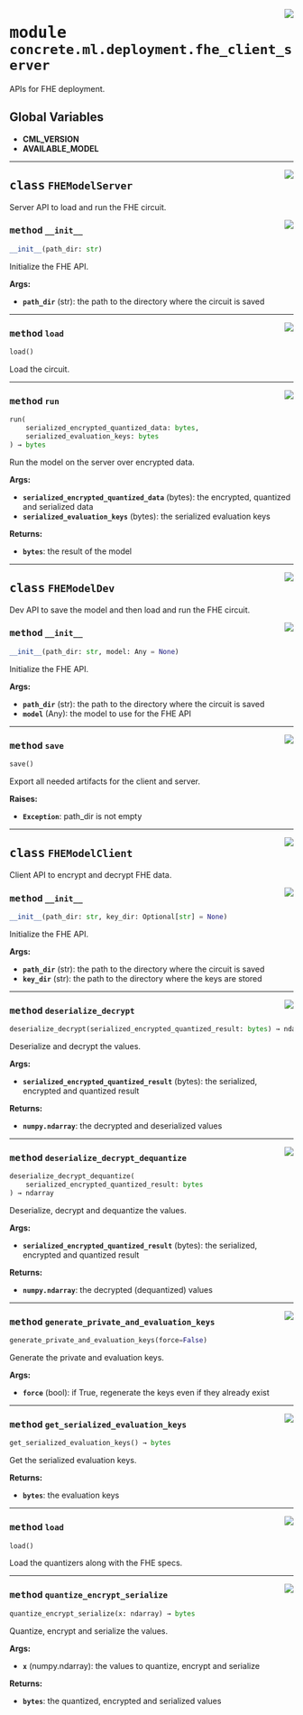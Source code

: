 <!-- markdownlint-disable -->

<a href="https://github.com/zama-ai/concrete-ml-internal/tree/main/src/concrete/ml/deployment/fhe_client_server.py#L0"><img align="right" style="float:right;" src="https://img.shields.io/badge/-source-cccccc?style=flat-square"></a>

# <kbd>module</kbd> `concrete.ml.deployment.fhe_client_server`

APIs for FHE deployment.

## **Global Variables**

- **CML_VERSION**
- **AVAILABLE_MODEL**

______________________________________________________________________

<a href="https://github.com/zama-ai/concrete-ml-internal/tree/main/src/concrete/ml/deployment/fhe_client_server.py#L60"><img align="right" style="float:right;" src="https://img.shields.io/badge/-source-cccccc?style=flat-square"></a>

## <kbd>class</kbd> `FHEModelServer`

Server API to load and run the FHE circuit.

<a href="https://github.com/zama-ai/concrete-ml-internal/tree/main/src/concrete/ml/deployment/fhe_client_server.py#L65"><img align="right" style="float:right;" src="https://img.shields.io/badge/-source-cccccc?style=flat-square"></a>

### <kbd>method</kbd> `__init__`

```python
__init__(path_dir: str)
```

Initialize the FHE API.

**Args:**

- <b>`path_dir`</b> (str):  the path to the directory where the circuit is saved

______________________________________________________________________

<a href="https://github.com/zama-ai/concrete-ml-internal/tree/main/src/concrete/ml/deployment/fhe_client_server.py#L77"><img align="right" style="float:right;" src="https://img.shields.io/badge/-source-cccccc?style=flat-square"></a>

### <kbd>method</kbd> `load`

```python
load()
```

Load the circuit.

______________________________________________________________________

<a href="https://github.com/zama-ai/concrete-ml-internal/tree/main/src/concrete/ml/deployment/fhe_client_server.py#L81"><img align="right" style="float:right;" src="https://img.shields.io/badge/-source-cccccc?style=flat-square"></a>

### <kbd>method</kbd> `run`

```python
run(
    serialized_encrypted_quantized_data: bytes,
    serialized_evaluation_keys: bytes
) → bytes
```

Run the model on the server over encrypted data.

**Args:**

- <b>`serialized_encrypted_quantized_data`</b> (bytes):  the encrypted, quantized  and serialized data
- <b>`serialized_evaluation_keys`</b> (bytes):  the serialized evaluation keys

**Returns:**

- <b>`bytes`</b>:  the result of the model

______________________________________________________________________

<a href="https://github.com/zama-ai/concrete-ml-internal/tree/main/src/concrete/ml/deployment/fhe_client_server.py#L109"><img align="right" style="float:right;" src="https://img.shields.io/badge/-source-cccccc?style=flat-square"></a>

## <kbd>class</kbd> `FHEModelDev`

Dev API to save the model and then load and run the FHE circuit.

<a href="https://github.com/zama-ai/concrete-ml-internal/tree/main/src/concrete/ml/deployment/fhe_client_server.py#L114"><img align="right" style="float:right;" src="https://img.shields.io/badge/-source-cccccc?style=flat-square"></a>

### <kbd>method</kbd> `__init__`

```python
__init__(path_dir: str, model: Any = None)
```

Initialize the FHE API.

**Args:**

- <b>`path_dir`</b> (str):  the path to the directory where the circuit is saved
- <b>`model`</b> (Any):  the model to use for the FHE API

______________________________________________________________________

<a href="https://github.com/zama-ai/concrete-ml-internal/tree/main/src/concrete/ml/deployment/fhe_client_server.py#L151"><img align="right" style="float:right;" src="https://img.shields.io/badge/-source-cccccc?style=flat-square"></a>

### <kbd>method</kbd> `save`

```python
save()
```

Export all needed artifacts for the client and server.

**Raises:**

- <b>`Exception`</b>:  path_dir is not empty

______________________________________________________________________

<a href="https://github.com/zama-ai/concrete-ml-internal/tree/main/src/concrete/ml/deployment/fhe_client_server.py#L190"><img align="right" style="float:right;" src="https://img.shields.io/badge/-source-cccccc?style=flat-square"></a>

## <kbd>class</kbd> `FHEModelClient`

Client API to encrypt and decrypt FHE data.

<a href="https://github.com/zama-ai/concrete-ml-internal/tree/main/src/concrete/ml/deployment/fhe_client_server.py#L195"><img align="right" style="float:right;" src="https://img.shields.io/badge/-source-cccccc?style=flat-square"></a>

### <kbd>method</kbd> `__init__`

```python
__init__(path_dir: str, key_dir: Optional[str] = None)
```

Initialize the FHE API.

**Args:**

- <b>`path_dir`</b> (str):  the path to the directory where the circuit is saved
- <b>`key_dir`</b> (str):  the path to the directory where the keys are stored

______________________________________________________________________

<a href="https://github.com/zama-ai/concrete-ml-internal/tree/main/src/concrete/ml/deployment/fhe_client_server.py#L290"><img align="right" style="float:right;" src="https://img.shields.io/badge/-source-cccccc?style=flat-square"></a>

### <kbd>method</kbd> `deserialize_decrypt`

```python
deserialize_decrypt(serialized_encrypted_quantized_result: bytes) → ndarray
```

Deserialize and decrypt the values.

**Args:**

- <b>`serialized_encrypted_quantized_result`</b> (bytes):  the serialized, encrypted  and quantized result

**Returns:**

- <b>`numpy.ndarray`</b>:  the decrypted and deserialized values

______________________________________________________________________

<a href="https://github.com/zama-ai/concrete-ml-internal/tree/main/src/concrete/ml/deployment/fhe_client_server.py#L312"><img align="right" style="float:right;" src="https://img.shields.io/badge/-source-cccccc?style=flat-square"></a>

### <kbd>method</kbd> `deserialize_decrypt_dequantize`

```python
deserialize_decrypt_dequantize(
    serialized_encrypted_quantized_result: bytes
) → ndarray
```

Deserialize, decrypt and dequantize the values.

**Args:**

- <b>`serialized_encrypted_quantized_result`</b> (bytes):  the serialized, encrypted  and quantized result

**Returns:**

- <b>`numpy.ndarray`</b>:  the decrypted (dequantized) values

______________________________________________________________________

<a href="https://github.com/zama-ai/concrete-ml-internal/tree/main/src/concrete/ml/deployment/fhe_client_server.py#L255"><img align="right" style="float:right;" src="https://img.shields.io/badge/-source-cccccc?style=flat-square"></a>

### <kbd>method</kbd> `generate_private_and_evaluation_keys`

```python
generate_private_and_evaluation_keys(force=False)
```

Generate the private and evaluation keys.

**Args:**

- <b>`force`</b> (bool):  if True, regenerate the keys even if they already exist

______________________________________________________________________

<a href="https://github.com/zama-ai/concrete-ml-internal/tree/main/src/concrete/ml/deployment/fhe_client_server.py#L263"><img align="right" style="float:right;" src="https://img.shields.io/badge/-source-cccccc?style=flat-square"></a>

### <kbd>method</kbd> `get_serialized_evaluation_keys`

```python
get_serialized_evaluation_keys() → bytes
```

Get the serialized evaluation keys.

**Returns:**

- <b>`bytes`</b>:  the evaluation keys

______________________________________________________________________

<a href="https://github.com/zama-ai/concrete-ml-internal/tree/main/src/concrete/ml/deployment/fhe_client_server.py#L213"><img align="right" style="float:right;" src="https://img.shields.io/badge/-source-cccccc?style=flat-square"></a>

### <kbd>method</kbd> `load`

```python
load()
```

Load the quantizers along with the FHE specs.

______________________________________________________________________

<a href="https://github.com/zama-ai/concrete-ml-internal/tree/main/src/concrete/ml/deployment/fhe_client_server.py#L271"><img align="right" style="float:right;" src="https://img.shields.io/badge/-source-cccccc?style=flat-square"></a>

### <kbd>method</kbd> `quantize_encrypt_serialize`

```python
quantize_encrypt_serialize(x: ndarray) → bytes
```

Quantize, encrypt and serialize the values.

**Args:**

- <b>`x`</b> (numpy.ndarray):  the values to quantize, encrypt and serialize

**Returns:**

- <b>`bytes`</b>:  the quantized, encrypted and serialized values
